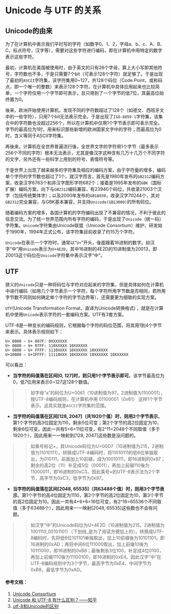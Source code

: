# Unicode 与 UTF 的关系

## Unicode的由来
为了在计算机中表示我们平时写的字符（如数字0、1、2，字母a、b、c、A、B、C，标点符号，汉字等），需要对这些字符进行编码，即在计算机中用特定的数字表示这些字符。

最初，计算机在美国被使用时，由于英文的只有26个字母，算上大小写即其他符号，字符数也不多，于是只需要7个bit（可表示128个字符）就足够了。于是出现了最初的`ASCII`字符集，该字符集用0~127，共128个码位（Code Point，或称码点，即一个唯一的整数）来表示128个字符。在计算机中具体应用起来也比较简单，一个字符仅用一个字节即可表示，且只用到了一个字节的低7位，其最高位始终置为0。

後来，欧洲开始使用计算机，发现不同的字符数超过了128个（如德文、西班牙文中的一些字符），只用7个bit无法表示完全。于是出现了`ISO-8859-1`字符集，该集合中的字符数也没超过256个，所以在计算机中仅用1个字节表示即可表示完全。字节的最高位为1时，用来标识那些新增的欧洲国家文字中的字符；而最高位为0时，含义等同于ASCII字符集。

再後来，计算机在全世界普遍流行後，全世界文字的字符用1个字节（最多表示256个不同的字符）根本无法表示，尤其是像汉字这种含有几万十几万个不同字符的文字，另外还有一些科学上用到的符号、表情符号等。

于是世界上出现了越来越多的字符集及相应的编码方案，由于字符量的增多，编码单个字符的字节数也超过了1个。就汉字而言，首先是1980年发布的`GB2312`编码方案，收录汉字6763个和非汉字图形字符682个；接着是1995年发布的`GBK`（国标扩展）编码方案，向下与`GB2312`编码兼容，有23940个码位，共收录21003个汉字（包括传统繁体字）；以及2000年发布的`GB18030`，收录汉字70244个，其对`GB2312`完全兼容，与GBK基本兼容，并支持`Unicode(GB13000)`的所有码位。

随着编码方案的增多，各国计算机的字符编码出现了不兼容的情况，不利于彼此的信息交流。为了统一世界范围内所有字符的编码，于是出现了`Unicode`（统一码）字符集。`Unicode`字符集由Unicode联盟（Unicode Consortium）维护，研发始于1990年，1994年正式公布，该字符集目前收录了约15万个字符。

`Unicode`在表示一个字符时，通常以“`U+`”开头，後面跟着16进制的数字。如汉字“中”用`Unicode`表示为`U+4E2D`，其中16进制的4E2D的10进制值为20013，即20013这个码位在`Unicode`字符集中表示汉字“中”。

## UTF
狭义的`Unicode`只是一种将码位与字符对应起来的字符集，但是具体如何在计算机中进行编码（如用几个字节表示一个字符，每个字符所用字节数是否相同，若所用字节数不同则如何确定单个字符的字节边界等），还需要更为细致的实现方案。

`UTF`(Unicode Transformation Format，直译为Unicode转换格式) ，就是在计算机中使用`Unicode`表示字符的一套编码方案。UTF有3套方案。

UTF-8是一种变长的编码规则，它根据每个字符的码位范围，将其用1到4个字节来表示。具体表示规则如下：
```
U+ 0000 ~ U+ 007F: 0XXXXXXX
U+ 0080 ~ U+ 07FF: 110XXXXX 10XXXXXX
U+ 0800 ~ U+ FFFF: 1110XXXX 10XXXXXX 10XXXXXX
U+10000 ~ U+1FFFF: 11110XXX 10XXXXXX 10XXXXXX 10XXXXXX
```
可以看出：
- **当字符的码值落在区间[0, 127]时，则只用1个字节表示即可**。该字节最高位为0，低7位用来表示0~127这128个数值。

>> 如字母“a”的码位为U+0061（10进制值为97，2进制值为1100001），按UTF-8编码规则，在计算机中用 01100001（0x61） 这样1个字节表示。这其实就是`ASCII`字符集的范围。

- **当字符的码值落在区间[128, 2047]（共1920个值）时，则用2个字节表示**。第1个字节的高3位固定为110，剩余5位可变；第2个字节的高2位固定为10，剩余6位可变。因此一共有5+6=11位可变，有2^11=2048个不同取值（多于1920个），因此用来一一映射到[128, 2047]这些数是没问题的。

>> 如乘号标记×，其Unicode码位为U+00D7（10进制值为215，2进制值为11010111）。转换成UTF-8编码时，将11010111的低6位单独取出，为010111，前面加上10前缀，成为10010111，即16进制的0x97；剩余的高2位（11）补足成5位（00011），再加上前缀110後为11000011，即16进制的0xC3。因此乘号×的UTF-8表示法为2个字节，高字节为0xC3，低字节为0x97。

- **当字符的码值落在区间[2048, 65535]（共63488个值）时，则用3个字节表示**。第1个字节的高4位固定为1110，第2个字节的高2位固定为10，第3个字节的高2位固定为10。因此一共有4+6+6=16位可变，有2^16=65536个不同取值（多于63488个），因此用来一一映射[2048, 65535]这些数也不会有问题。

>> 如汉字“中”的Unicode码位为U+4E2D（10进制值为215，2进制值为1001110_00101101）（下划线_是为了阅读方便加上的）。转换成UTF-8编码时，先将低6位101101单独取出，加上10前缀後为10101101，即16进制的0xAD；再将中间6位111000取出，加上前缀10後为10111000，即16进制的0xB8；最後剩余3位100，补足成4位0100，再加上前缀1110後为11100100，即16进制的0xE4。因此汉字“中”在UTF-8编码规则中为3个字节，最高字节为0xE4，中间字节为0xB8，最低字节为0xAD。


#### 参考文档：
1. [Unicode Consortium](https://home.unicode.org/basic-info/overview/)
1. [Unicode 和 UTF-8 有什么区别？——知乎](https://www.zhihu.com/question/23374078)
1. [utf-8和Unicode的区别](https://www.cnblogs.com/dhsz/p/7737480.html)

